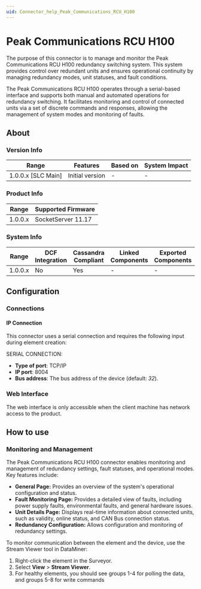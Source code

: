 ```yaml
---
uid: Connector_help_Peak_Communications_RCU_H100
---
```


# Peak Communications RCU H100

The purpose of this connector is to manage and monitor the Peak Communications RCU H100 redundancy switching system. This system provides control over redundant units and ensures operational continuity by managing redundancy modes, unit statuses, and fault conditions.

The Peak Communications RCU H100 operates through a serial-based interface and supports both manual and automated operations for redundancy switching. It facilitates monitoring and control of connected units via a set of discrete commands and responses, allowing the management of system modes and monitoring of faults.

## About

### Version Info

| Range              | Features        | Based on | System Impact |
|--------------------|-----------------|----------|---------------|
| 1.0.0.x [SLC Main] | Initial version | -        | -             |

### Product Info

| Range   | Supported Firmware |
| ------- | ------------------ |
| 1.0.0.x | SocketServer 11.17 |

### System Info

| Range   | DCF Integration | Cassandra Compliant | Linked Components | Exported Components |
| ------- | --------------- | ------------------- | ----------------- | ------------------- |
| 1.0.0.x | No              | Yes                 | -                 | -                   |

## Configuration

### Connections

#### IP Connection

This connector uses a serial connection and requires the following input during element creation:

SERIAL CONNECTION:

- **Type of port**: TCP/IP
- **IP port**: 8004
- **Bus address**: The bus address of the device (default: *32*).

### Web Interface

The web interface is only accessible when the client machine has network access to the product.

## How to use

### Monitoring and Management

The Peak Communications RCU H100 connector enables monitoring and management of redundancy settings, fault statuses, and operational modes. Key features include:

- **General Page:** Provides an overview of the system's operational configuration and status.
- **Fault Monitoring Page:** Provides a detailed view of faults, including power supply faults, environmental faults, and general hardware issues.
- **Unit Details Page:** Displays real-time information about connected units, such as validity, online status, and CAN Bus connection status.
- **Redundancy Configuration:** Allows configuration and monitoring of redundancy settings.

To monitor communication between the element and the device, use the Stream Viewer tool in DataMiner:

1. Right-click the element in the Surveyor.
1. Select **View** > **Stream Viewer**.
1. For healthy elements, you should see groups 1-4 for polling the data, and groups 5-8 for write commands